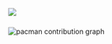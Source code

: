 <img src="https://github.com/Nishmigowda11/Nishmigowda11/blob/output/pacman-contribution-graph.svg"/>
<!-- <img src="https://github.com/Nishmigowda11/Nishmigowda11/blob/output/snake.svg" alt="Snake animation" /> -->

###

<picture>
  <source media="(prefers-color-scheme: dark)" srcset="https://github.com/Nishmigowda11/Nishmigowda11/blob/output/pacman-contribution-graph-dark.svg">
  <!--<source media="(prefers-color-scheme: light)" srcset="https://github.com/Nishmigowda11/Nishmigowda11/blob/output/pacman-contribution-graph.svg">-->
  <img alt="pacman contribution graph" src="https://github.com/Nishmigowda11/Nishmigowda11/blob/output/pacman-contribution-graph.svg">
</picture>

###

